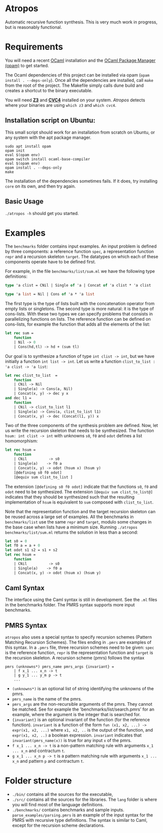 # Atropos

Automatic recursive function synthesis.
This is very much work in progress, but is reasonably functional.

# Requirements
You will need a recent [OCaml](https://ocaml.org/releases/4.11.1.html) installation and the [OCaml Package Manager (opam)](https://opam.ocaml.org) to get started.

The Ocaml dependencies of this project can be installed via opam (```opam install . --deps-only```).
Once all the dependencies are installed, call ```make``` from the root of the project. The Makefile simply calls dune build and creates a shortcut to the binary executable.

You will need [**Z3**](https://github.com/Z3Prover/z3) and [**CVC4**](https://cvc4.github.io) installed on your system. *Atropos* detects where your binaries are using `which z3` and `which cvc4`.

## Installation script on Ubuntu:
This small script should work for an installation from scratch on Ubuntu, or any system with the apt package manager.
```
sudo apt install opam
opam init
eval $(opam env)
opam switch install ocaml-base-compiler
eval $(opam env)
opam install . --deps-only
make
```
The installation of the dependencies sometimes fails. If it does, try installing `core` on its own, and then try again.

## Basic Usage
`./atropos -h` should get you started.

# Examples
The `benchmarks` folder contains input examples. An input problem is defined by three components: a reference function `spec`, a representation function `repr` and a recursion skeleton `target`.
The datatypes on which each of these components operate have to be defined first.

For example, in the file `benchmarks/list/sum.ml` we have the following type definitions:
```ocaml
type 'a clist = CNil | Single of 'a | Concat of 'a clist * 'a clist

type 'a list = Nil | Cons of 'a * 'a list
```
The first type is the type of lists built with the concatenation operator from empty lists or singletons. The second type is more natural: it is the type of cons-lists. With these two types we can specify problems that consists in parallelizing functions on lists. The reference function can be defined on cons-lists, for example the function that adds all the elements of the list:
```ocaml
let rec sum =
    function
    | Nil -> 0
    | Cons(hd,tl) -> hd + (sum tl)
```
Our goal is to synthesize a function of type `int clist -> int`, but we have initially a function `int list -> int`. Let us write a function `clist_to_list : 'a clist -> 'a list`:
```ocaml
let rec clist_to_list  =
    function
    | CNil -> Nil
    | Single(a) -> Cons(a, Nil)
    | Concat(x, y) -> dec y x
and dec l1 =
    function
    | CNil -> clist_to_list l1
    | Single(a) -> Cons(a, clist_to_list l1)
    | Concat(x, y) -> dec (Concat(l1, y)) x
```
Two of the three components of the synthesis problem are defined. Now, let us write the recursion skeleton that needs to be synthesized. The function `hsum: int clist -> int` with unknowns `s0`, `f0` and `odot` defines a list homomorphism:
```ocaml
let rec hsum =
    function
    | CNil          -> s0
    | Single(a)    -> f0 a
    | Concat(x, y) -> odot (hsum x) (hsum y)
    [@defining s0 f0 odot]
    [@equiv sum clist_to_list ]
```
The extension `[@defining s0 f0 odot]` indicate that the functions `s0`, `f0` and `odot` need to be synthesized. The extension `[@equiv sum clist_to_list@]` indicates that they should be synthesized such that the resulting implementation of `hsum` is equivalent to `sum` composed with `clist_to_list`.

Note that the representation function and the target recursion skeleton can be reused across a large set of examples. All the benchmarks in `benchmarks/list` use the same `repr` and `target`, modulo some changes in the base case when lists have a minimum size.
Running `./atropos benchmarks/list/sum.ml` returns the solution in less than a second:
```ocaml
let s0 = 0
let f0 a = a + 0
let odot s1 s2 = s1 + s2
let rec hsum =
    function
    | CNil          -> s0
    | Single(a)    -> f0 a
    | Concat(x, y) -> odot (hsum x) (hsum y)
```

## Caml Syntax

The interface using the Caml syntax is still in development. See the `.ml` files in the benchmarks folder.
The PMRS syntax supports more input benchmarks.

## PMRS Syntax
`atropos` also uses a special syntax to specify recursion schemes (Pattern Matching Recursion Schemes). The files ending in `.pmrs` are examples of this syntax. In a `.pmrs` file, three recursion schemes need to be given: `spec` is the reference function, `repr` is the representation function and `target` is the recursion skeleton.
A recursion scheme (pmrs) follows the syntax
```
pmrs (unknowns*) pmrs_name pmrs_args {invariant} =
    | f x_1 ... x_n -> t
    | g y_1 ... y_m p -> t
    ...
```
- `(unknowns*)` is an optional list of string identifying the unknowns of the pmrs.
- `pmrs_name` is the name of the pmrs.
- `pmrs_args` are the non-recursible arguments of the pmrs. They cannot be matched. See for example the 'benchmarks/list/search.pmrs' for an example, where the argument is the integer that is searched for.
- `{invariant}` is an optional invariant of the function (for the reference function). `invariant` is a function of the form `fun (x1, x2, ...) -> expr(x1, x2, ...)` where `x1, x2, ..` is the output of the function, and `expr(x1, x2, ..)` a boolean expression. `invariant` indicates that `invariant(pmrs_name(x))` is true for any input `x` of the pmrs.
- `f x_1 ... x_n -> t` is a non-pattern matching rule with arguments `x_1 ... x_n` and contractum `t`.
- `g x_1 ... x_n p -> t` is a pattern matching rule with arguments `x_1 ... x_n` and pattern `p` and contractum `t`.



# Folder structure

- `./bin/` contains all the sources for the executable,
- `./src/` contains all the sources for the libraries. The `lang` folder is where you will find most of the language definitions.
- `./benchmarks/` contains benchmarks and sample inputs. `parse_examples/parsing.pmrs` is an example of the input syntax for the PMRS with recursive type definitions. The syntax is similar to Caml, except for the recursion scheme declarations.


